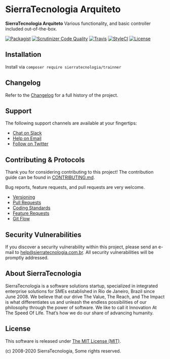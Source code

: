 # SierraTecnologia Arquiteto

**SierraTecnologia Arquiteto** Various functionality, and basic controller included out-of-the-box.

[![Packagist](https://img.shields.io/packagist/v/sierratecnologia/trainner.svg?label=Packagist&style=flat-square)](https://packagist.org/packages/sierratecnologia/trainner)
[![Scrutinizer Code Quality](https://img.shields.io/scrutinizer/g/sierratecnologia/trainner.svg?label=Scrutinizer&style=flat-square)](https://scrutinizer-ci.com/g/sierratecnologia/trainner/)
[![Travis](https://img.shields.io/travis/sierratecnologia/trainner.svg?label=TravisCI&style=flat-square)](https://travis-ci.org/sierratecnologia/trainner)
[![StyleCI](https://styleci.io/repos/60968880/shield)](https://styleci.io/repos/60968880)
[![License](https://img.shields.io/packagist/l/sierratecnologia/trainner.svg?label=License&style=flat-square)](https://github.com/sierratecnologia/trainner/blob/master/LICENSE)


## Installation

Install via `composer require sierratecnologia/trainner`


## Changelog

Refer to the [Changelog](CHANGELOG.md) for a full history of the project.


## Support

The following support channels are available at your fingertips:

- [Chat on Slack](https://bit.ly/sierratecnologia-slack)
- [Help on Email](mailto:help@sierratecnologia.com.br)
- [Follow on Twitter](https://twitter.com/sierratecnologia)


## Contributing & Protocols

Thank you for considering contributing to this project! The contribution guide can be found in [CONTRIBUTING.md](CONTRIBUTING.md).

Bug reports, feature requests, and pull requests are very welcome.

- [Versioning](CONTRIBUTING.md#versioning)
- [Pull Requests](CONTRIBUTING.md#pull-requests)
- [Coding Standards](CONTRIBUTING.md#coding-standards)
- [Feature Requests](CONTRIBUTING.md#feature-requests)
- [Git Flow](CONTRIBUTING.md#git-flow)


## Security Vulnerabilities

If you discover a security vulnerability within this project, please send an e-mail to [help@sierratecnologia.com.br](help@sierratecnologia.com.br). All security vulnerabilities will be promptly addressed.


## About SierraTecnologia

SierraTecnologia is a software solutions startup, specialized in integrated enterprise solutions for SMEs established in Rio de Janeiro, Brazil since June 2008. We believe that our drive The Value, The Reach, and The Impact is what differentiates us and unleash the endless possibilities of our philosophy through the power of software. We like to call it Innovation At The Speed Of Life. That’s how we do our share of advancing humanity.


## License

This software is released under [The MIT License (MIT)](LICENSE).

(c) 2008-2020 SierraTecnologia, Some rights reserved.
